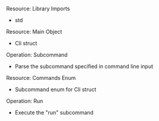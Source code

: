 Resource: Library Imports
- std

Resource: Main Object
- Cli struct

Operation: Subcommand
- Parse the subcommand specified in command line input

Resource: Commands Enum
- Subcommand enum for Cli struct

Operation: Run
- Execute the "run" subcommand